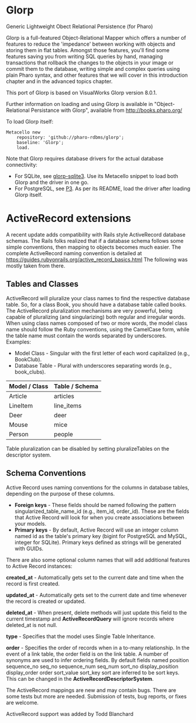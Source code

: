# Glorp
Generic Lightweight Obect Relational Persistence (for Pharo)

Glorp is a full-featured Object-Relational Mapper which offers a number of features to reduce the 'impedance' between working with objects and storing them in flat tables. Amongst those features, you'll find some features saving you from writing SQL queries by hand, managing transactions that rollback the changes to the objects in your image or commit them to the database, writing simple and complex queries using plain Pharo syntax, and other features that we will cover in this introduction chapter and in the advanced topics chapter.

This port of Glorp is based on VisualWorks Glorp version 8.0.1.

Further information on loading and using Glorp is available in "Object-Relational Persistance with Glorp", available from http://books.pharo.org/

To load Glorp itself:

```smalltalk
Metacello new 
	repository: 'github://pharo-rdbms/glorp';
	baseline: 'Glorp';
	load.
```

Note that Glorp requires database drivers for the actual database connectivity:
- For SQLite, see [glorp-sqlite3](https://github.com/pharo-rdbms/glorp-sqlite3). Use its Metacello snippet to load both Glorp and the driver in one go.
- For PostgreSQL, see [P3](https://github.com/svenvc/P3). As per its README, load the driver after loading Glorp itself.

# ActiveRecord extensions

A recent update adds compatibility with Rails style ActiveRecord database schemas.  The Rails folks realized that if a database schema follows some simple conventions, then mapping to objects becomes much easier.  The complete ActiveRecord naming convention is detailed at https://guides.rubyonrails.org/active_record_basics.html The following was mostly taken from there.

## Tables and Classes

ActiveRecord will pluralize your class names to find the respective database table. So, for a class Book, you should have a database table called books. The ActiveRecord pluralization mechanisms are very powerful, being capable of pluralizing (and singularizing) both regular and irregular words. When using class names composed of two or more words, the model class name should follow the Ruby conventions, using the CamelCase form, while the table name must contain the words separated by underscores. Examples:

* Model Class - Singular with the first letter of each word capitalized (e.g., BookClub).
* Database Table - Plural with underscores separating words (e.g., book_clubs).

| Model / Class  |  Table / Schema |
|----------------- |--------------------|
| Article  |  articles |
| LineItem |   line_items |
| Deer  |  deer |
| Mouse  |  mice |
| Person |   people |

Table pluralization can be disabled by setting pluralizeTables on the descriptor system. 

## Schema Conventions
Active Record uses naming conventions for the columns in database tables, depending on the purpose of these columns.

* **Foreign keys** - These fields should be named following the pattern singularized_table_name_id (e.g., item_id, order_id). These are the fields that Active Record will look for when you create associations between your models.
* **Primary keys** - By default, Active Record will use an integer column named id as the table's primary key (bigint for PostgreSQL and MySQL, integer for SQLite). Primary keys defined as strings will be generated with GUIDs.

There are also some optional column names that will add additional features to Active Record instances:

**created_at** - Automatically gets set to the current date and time when the record is first created.

**updated_at** - Automatically gets set to the current date and time whenever the record is created or updated.

**deleted_at** - When present, delete methods will just update this field to the current timestamp and **ActiveRecordQuery** will ignore records where deleted_at is not null.

**type** - Specifies that the model uses Single Table Inheritance.

**order** - Specifies the order of records when in a to-many relationship.  In the event of a link table, the order field is on the link table.  A number of synonyms are used to infer ordering fields.  By default fields named position sequence_no seq_no sequence_num seq_num sort_no display_position display_order order sort_value sort_key sort are inferred to be sort keys.  This can be changed in the **ActiveRecordDescriptorSystem**.

The ActiveRecord mappings are new and may contain bugs.  There are some tests but more are needed. Submission of tests, bug reports, or fixes are welcome.  

ActiveRecord support was added by Todd Blanchard


